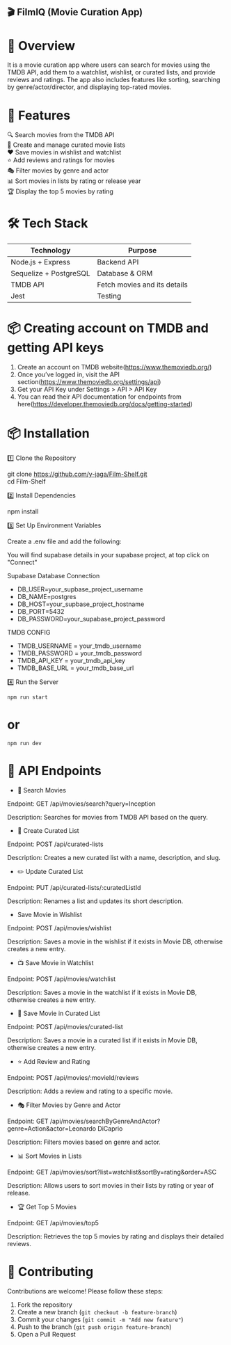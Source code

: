 ## 🎬 FilmIQ (Movie Curation App)

# 📌 Overview

It is a movie curation app where users can search for movies using the TMDB API, add them to a watchlist, wishlist, or curated lists, and provide reviews and ratings. The app also includes features like sorting, searching by genre/actor/director, and displaying top-rated movies.

# 🚀 Features

🔍 Search movies from the TMDB API  
📂 Create and manage curated movie lists  
❤️ Save movies in wishlist and watchlist  
⭐ Add reviews and ratings for movies  
🎭 Filter movies by genre and actor  
📊 Sort movies in lists by rating or release year  
🏆 Display the top 5 movies by rating

# 🛠️ Tech Stack

| Technology             | Purpose                      |
| ---------------------- | ---------------------------- |
| Node.js + Express      | Backend API                  |
| Sequelize + PostgreSQL | Database & ORM               |
| TMDB API               | Fetch movies and its details |
| Jest                   | Testing                      |

# 📦 Creating account on TMDB and getting API keys

1. Create an account on TMDB website(https://www.themoviedb.org/)
2. Once you’ve logged in, visit the API section(https://www.themoviedb.org/settings/api)
3. Get your API Key under Settings > API > API Key
4. You can read their API documentation for endpoints from here(https://developer.themoviedb.org/docs/getting-started)

# 📦 Installation

1️⃣ Clone the Repository

git clone https://github.com/y-jaga/Film-Shelf.git  
cd Film-Shelf

2️⃣ Install Dependencies

npm install

3️⃣ Set Up Environment Variables

Create a .env file and add the following:

You will find supabase details in your supabase project, at top click on "Connect"

Supabase Database Connection

- DB_USER=your_supbase_project_username  
- DB_NAME=postgres  
- DB_HOST=your_supbase_project_hostname  
- DB_PORT=5432  
- DB_PASSWORD=your_supabase_project_password

TMDB CONFIG  
- TMDB_USERNAME = your_tmdb_username
- TMDB_PASSWORD = your_tmdb_password
- TMDB_API_KEY = your_tmdb_api_key
- TMDB_BASE_URL = your_tmdb_base_url

4️⃣ Run the Server

    npm run start

# or

    npm run dev

# 🔗 API Endpoints


- 🔎 Search Movies

Endpoint: GET /api/movies/search?query=Inception

Description: Searches for movies from TMDB API based on the query.

- 📝 Create Curated List

Endpoint: POST /api/curated-lists

Description: Creates a new curated list with a name, description, and slug.

- ✏️ Update Curated List

Endpoint: PUT /api/curated-lists/:curatedListId

Description: Renames a list and updates its short description.

-  Save Movie in Wishlist

Endpoint: POST /api/movies/wishlist

Description: Saves a movie in the wishlist if it exists in Movie DB, otherwise creates a new entry.

- 📺 Save Movie in Watchlist

Endpoint: POST /api/movies/watchlist

Description: Saves a movie in the watchlist if it exists in Movie DB, otherwise creates a new entry.

- 📜 Save Movie in Curated List

Endpoint: POST /api/movies/curated-list

Description: Saves a movie in a curated list if it exists in Movie DB, otherwise creates a new entry.

- ⭐ Add Review and Rating

Endpoint: POST /api/movies/:movieId/reviews

Description: Adds a review and rating to a specific movie.

- 🎭 Filter Movies by Genre and Actor

Endpoint: GET /api/movies/searchByGenreAndActor?genre=Action&actor=Leonardo DiCaprio

Description: Filters movies based on genre and actor.

- 📊 Sort Movies in Lists

Endpoint: GET /api/movies/sort?list=watchlist&sortBy=rating&order=ASC

Description: Allows users to sort movies in their lists by rating or year of release.

- 🏆 Get Top 5 Movies

Endpoint: GET /api/movies/top5

Description: Retrieves the top 5 movies by rating and displays their detailed reviews.

# 🤝 Contributing

Contributions are welcome! Please follow these steps:

1. Fork the repository
2. Create a new branch (`git checkout -b feature-branch`)
3. Commit your changes (`git commit -m "Add new feature"`)
4. Push to the branch (`git push origin feature-branch`)
5. Open a Pull Request
